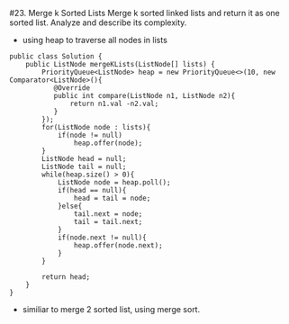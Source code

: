 #23. Merge k Sorted Lists
Merge k sorted linked lists and return it as one sorted list. Analyze and describe its complexity.
* using heap to traverse all nodes in lists

```
public class Solution {
    public ListNode mergeKLists(ListNode[] lists) {
        PriorityQueue<ListNode> heap = new PriorityQueue<>(10, new Comparator<ListNode>(){
           @Override
           public int compare(ListNode n1, ListNode n2){
               return n1.val -n2.val;
           }
        });
        for(ListNode node : lists){
            if(node != null)
                heap.offer(node);
        }
        ListNode head = null;
        ListNode tail = null;
        while(heap.size() > 0){
            ListNode node = heap.poll();
            if(head == null){
                head = tail = node;
            }else{
                tail.next = node;
                tail = tail.next;
            }
            if(node.next != null){
                heap.offer(node.next);
            }
        }

        return head;
    }
}
```
* similiar to merge 2 sorted list, using merge sort.
